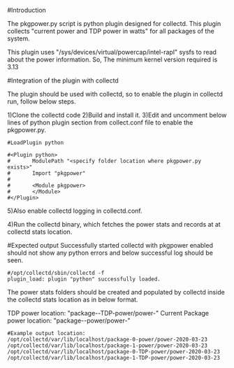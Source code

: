#Introduction

The pkgpower.py script is python plugin designed for collectd.
This plugin collects "current power and TDP power in watts" for
all packages of the system.

This plugin uses "/sys/devices/virtual/powercap/intel-rapl" sysfs
to read about the power information. So, The minimum kernel
version required is 3.13

#Integration of the plugin with collectd

The plugin should be used with collectd, so to enable the
plugin in collectd run, follow below steps.

1)Clone the collectd code
2)Build and install it.
3)Edit and uncomment below lines of python plugin section from
collect.conf file to enable the pkgpower.py.

    #LoadPlugin python

    #<Plugin python>
    #       ModulePath "<specify folder location where pkgpower.py exists>"
    #       Import "pkgpower"
    #
    #       <Module pkgpower>
    #       </Module>
    #</Plugin>

5)Also enable collectd logging in collectd.conf.

4)Run the collectd binary, which fetches the power stats and records at
at collectd stats location.

#Expected output
Successfully started collectd with pkgpower enabled should not show any
python errors and below successful log should be seen.

    #/opt/collectd/sbin/collectd -f
    plugin_load: plugin "python" successfully loaded.


The power stats folders should be created and populated by collectd
inside the collectd stats location as in below format.

TDP power location:             "package-<package-number>-TDP-power/power-<date>"
Current Package power location: "package-<package-number>-power/power-<date>"

    #Example output location:
    /opt/collectd/var/lib/localhost/package-0-power/power-2020-03-23
    /opt/collectd/var/lib/localhost/package-1-power/power-2020-03-23
    /opt/collectd/var/lib/localhost/package-0-TDP-power/power-2020-03-23
    /opt/collectd/var/lib/localhost/package-1-TDP-power/power-2020-03-23

